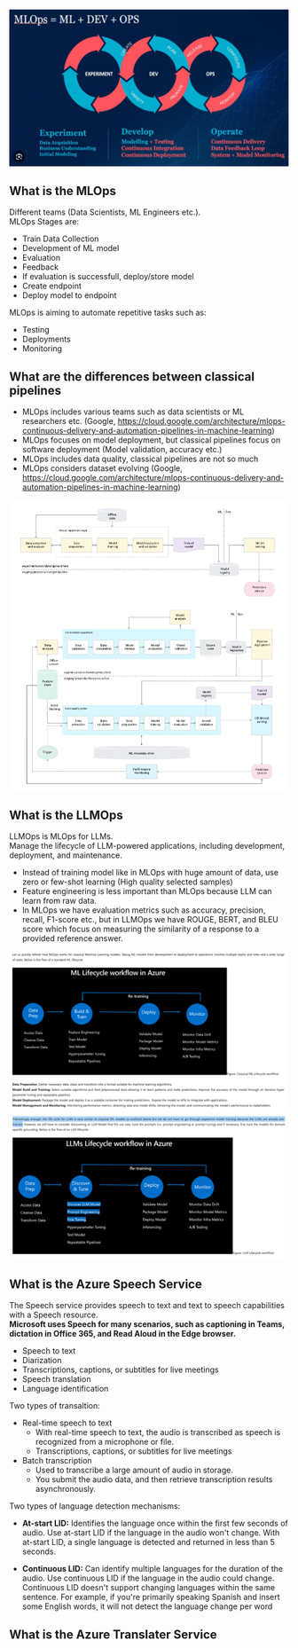 ![MLOps Diagram](images/mlops_diagram2.png)
## What is the MLOps ##
Different teams (Data Scientists, ML Engineers etc.).       
MLOps Stages are:    
* Train Data Collection
* Development of ML model
* Evaluation
* Feedback
* If evaluation is successfull, deploy/store model 
* Create endpoint 
* Deploy model to endpoint
       
MLOps is aiming to automate repetitive tasks such as:
* Testing
* Deployments
* Monitoring       
      
## What are the differences between classical pipelines ##
* MLOps includes various teams such as data scientists or ML researchers etc. (Google, https://cloud.google.com/architecture/mlops-continuous-delivery-and-automation-pipelines-in-machine-learning)
* MLOps focuses on model deployment, but classical pipelines focus on software deployment (Model validation, accuracy etc.)
* MLOps includes data quality, classical pipelines are not so much
* MLOps considers dataset evolving (Google, https://cloud.google.com/architecture/mlops-continuous-delivery-and-automation-pipelines-in-machine-learning)

![MLOps Diagram 2 - Google](images/mlops_diagram3.png)
![MLOps Diagram 3 - Google](images/mlops_diagram4.png)

## What is the LLMOps ##
LLMOps is MLOps for LLMs.      
Manage the lifecycle of LLM-powered applications, including development, deployment, and maintenance.    
      
* Instead of training model like in MLOps with huge amount of data, use zero or few-shot learning (High quality selected samples)
* Feature engineering is less important than MLOps because LLM can learn from raw data.
* In MLOps we have evaluation metrics such as accuracy, precision, recall, F1-score etc., but in LLMOps we have ROUGE, BERT, and BLEU score which focus on measuring the similarity of a response to a provided reference answer.

![MLOps - Microsoft](images/llmops_vs_mlops1.png)
![LLMOps - Microsoft](images/llmops_vs_mlops_2.png)

## What is the Azure Speech Service ##
The Speech service provides speech to text and text to speech capabilities with a Speech resource.          
**Microsoft uses Speech for many scenarios, such as captioning in Teams, dictation in Office 365, and Read Aloud in the Edge browser.**
* Speech to text
* Diarization
* Transcriptions, captions, or subtitles for live meetings
* Speech translation
* Language identification

Two types of transaltion:
* Real-time speech to text
  * With real-time speech to text, the audio is transcribed as speech is recognized from a microphone or file.
  * Transcriptions, captions, or subtitles for live meetings
* Batch transcription
  * Used to transcribe a large amount of audio in storage.
  * You submit the audio data, and then retrieve transcription results asynchronously.

Two types of language detection mechanisms: 
* **At-start LID:** Identifies the language once within the first few seconds of audio. 
Use at-start LID if the language in the audio won't change. 
With at-start LID, a single language is detected and returned in less than 5 seconds.
        
* **Continuous LID:** Can identify multiple languages for the duration of the audio. 
Use continuous LID if the language in the audio could change. 
Continuous LID doesn't support changing languages within the same sentence. 
For example, if you're primarily speaking Spanish and insert some English words, it will not detect the language change per word

## What is the Azure Translater Service ##
